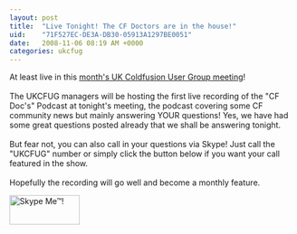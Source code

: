 ```yaml
---
layout: post
title:  "Live Tonight! The CF Doctors are in the house!"
uid:	"71F527EC-DE3A-DB30-05913A1297BE0051"
date:   2008-11-06 08:19 AM +0000
categories: ukcfug
---
```

<p>At least live in this <a href="http://www.ukcfug.org/post.cfm/ukcfug-is-back">month's UK Coldfusion User Group meeting</a>! <br /><br />The UKCFUG managers will be hosting the first live recording of the "CF Doc's" Podcast at tonight's meeting, the podcast covering some CF community news but mainly answering YOUR questions! Yes, we have had some great questions posted already that we shall be answering tonight.<br /><br />But fear not, you can also call in your questions via Skype! Just call the "UKCFUG" number or simply click the button below if you want your call featured in the show.<br /><br />Hopefully the recording will go well and become a monthly feature.</p>
<p>
<script src="http://download.skype.com/share/skypebuttons/js/skypeCheck.js" type="text/javascript"></script>
<a href="/blog/skype:ukcfug?call"><img style="border: none;" src="http://download.skype.com/share/skypebuttons/buttons/call_blue_white_124x52.png" alt="Skype Me™!" width="124" height="52" /></a>
	</p>
<p> </p>